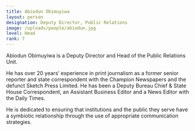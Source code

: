 ```yaml
---
title: Abiodun Obimuyiwa
layout: person
designation: Deputy Director, Public Relations
image: /uploads/people/abiodun.jpg
level: Head
rank: 7
---
```

Abiodun Obimuyiwa is a Deputy Director and Head of the Public Relations Unit.

He has over 20 years’ experience in print journalism as a former senior reporter and state correspondent with the Champion Newspapers and the defunct Sketch Press Limited. He has been a Deputy Bureau Chief & State House Correspondent, an Assistant Business Editor and a News Editor with the Daily Times.

He is dedicated to ensuring that institutions and the public they serve have a symbiotic relationship through the use of appropriate communication strategies.
